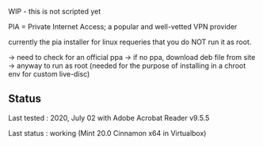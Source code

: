 WIP - this is not scripted yet

PIA = Private Internet Access; a popular and well-vetted VPN provider

currently the pia installer for linux requeries that you do NOT run it as root.

-> need to check for an official ppa
-> if no ppa, download deb file from site
-> anyway to run as root (needed for the purpose of installing in a chroot env for custom live-disc)

## Status

Last tested : 2020, July 02 with Adobe Acrobat Reader v9.5.5

Last status : working (Mint 20.0 Cinnamon x64 in Virtualbox)

